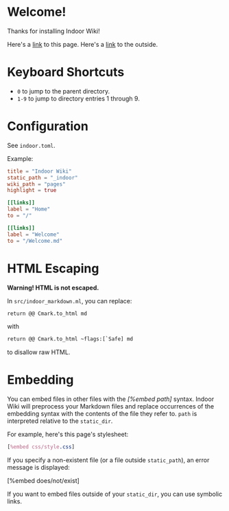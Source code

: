 # Welcome!

Thanks for installing Indoor Wiki!

Here's a [link](/Welcome.md) to this page.
Here's a [link](http://google.com) to the outside.

# Keyboard Shortcuts

- `0` to jump to the parent directory.
- `1-9` to jump to directory entries 1 through 9.

# Configuration

See `indoor.toml`.

Example:

```toml
title = "Indoor Wiki"
static_path = "_indoor"
wiki_path = "pages"
highlight = true

[[links]]
label = "Home"
to = "/"

[[links]]
label = "Welcome"
to = "/Welcome.md"
```

# HTML Escaping

<b>Warning! HTML is not escaped.</b>

In `src/indoor_markdown.ml`, you can replace:

```ocaml
return @@ Cmark.to_html md
```

with

```ocaml
return @@ Cmark.to_html ~flags:[`Safe] md
```

to disallow raw HTML.

# Embedding

You can embed files in other files with the *\[%embed path]* syntax.
Indoor Wiki will preprocess your Markdown files and replace occurrences of the embedding syntax with the contents of the file they refer to.
`path` is interpreted relative to the `static_dir`.

For example, here's this page's stylesheet:

```css
[%embed css/style.css]
```

If you specify a non-existent file (or a file outside `static_path`), an error message is displayed:

[%embed does/not/exist]

If you want to embed files outside of your `static_dir`, you can use symbolic links.

